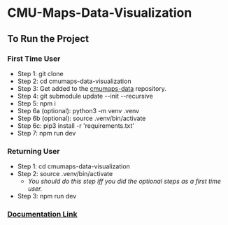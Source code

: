 # CMU-Maps-Data-Visualization

## To Run the Project

### First Time User

- Step 1: git clone
- Step 2: cd cmumaps-data-visualization
- Step 3: Get added to the [cmumaps-data](https://github.com/ScottyLabs/cmumaps-data/) repository.
- Step 4: git submodule update --init --recursive
- Step 5: npm i
- Step 6a (optional): python3 -m venv .venv
- Step 6b (optional): source .venv/bin/activate
- Step 6c: pip3 install -r 'requirements.txt'
- Step 7: npm run dev

### Returning User

- Step 1: cd cmumaps-data-visualization
- Step 2: source .venv/bin/activate
  - _You should do this step iff you did the optional steps as a first time user._
- Step 3: npm run dev

### [Documentation Link](https://docs.google.com/document/d/1-cCIbMQp5eLcjvXO46XwQY86PnqABLn0Ts0VEIpT6AM/edit#heading=h.il1z64svzv6b)

